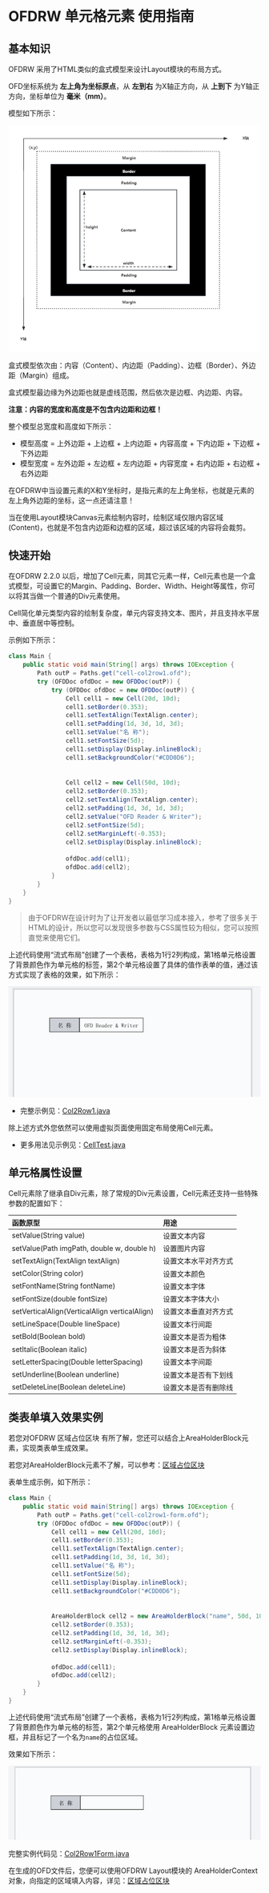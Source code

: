 # OFDRW 单元格元素 使用指南

## 基本知识

OFDRW 采用了HTML类似的盒式模型来设计Layout模块的布局方式。

OFD坐标系统为 **左上角为坐标原点**，从 **左到右** 为X轴正方向，从 **上到下** 为Y轴正方向，坐标单位为 **毫米（mm）**。

模型如下所示：

![盒式模型.png](盒式模型.png)

盒式模型依次由：内容（Content）、内边距（Padding）、边框（Border）、外边距（Margin）组成。

盒式模型最边缘为外边距也就是虚线范围，然后依次是边框、内边距、内容。

**注意：内容的宽度和高度是不包含内边距和边框！**

整个模型总宽度和高度如下所示：

- 模型高度 = 上外边距 + 上边框 + 上内边距 + 内容高度 + 下内边距 + 下边框 + 下外边距
- 模型宽度 = 左外边距 + 左边框 + 左内边距 + 内容宽度 + 右内边距 + 右边框 + 右外边距

在OFDRW中当设置元素的X和Y坐标时，是指元素的左上角坐标，也就是元素的左上角外边距的坐标，这一点还请注意！

当在使用Layout模块Canvas元素绘制内容时，绘制区域仅限内容区域(Content)，也就是不包含内边距和边框的区域，超过该区域的内容将会裁剪。

## 快速开始

在OFDRW 2.2.0 以后，增加了Cell元素，同其它元素一样，Cell元素也是一个盒式模型，可设置它的Margin、Padding、Border、Width、Height等属性，你可以将其当做一个普通的Div元素使用。

Cell简化单元类型内容的绘制复杂度，单元内容支持文本、图片，并且支持水平居中、垂直居中等控制。

示例如下所示：

```java
class Main {
    public static void main(String[] args) throws IOException {
        Path outP = Paths.get("cell-col2row1.ofd");
        try (OFDDoc ofdDoc = new OFDDoc(outP)) {
            try (OFDDoc ofdDoc = new OFDDoc(outP)) {
                Cell cell1 = new Cell(20d, 10d);
                cell1.setBorder(0.353);
                cell1.setTextAlign(TextAlign.center);
                cell1.setPadding(1d, 3d, 1d, 3d);
                cell1.setValue("名 称");
                cell1.setFontSize(5d);
                cell1.setDisplay(Display.inlineBlock);
                cell1.setBackgroundColor("#CDD0D6");


                Cell cell2 = new Cell(50d, 10d);
                cell2.setBorder(0.353);
                cell2.setTextAlign(TextAlign.center);
                cell2.setPadding(1d, 3d, 1d, 3d);
                cell2.setValue("OFD Reader & Writer");
                cell2.setFontSize(5d);
                cell2.setMarginLeft(-0.353);
                cell2.setDisplay(Display.inlineBlock);

                ofdDoc.add(cell1);
                ofdDoc.add(cell2);
            }
        }
    }
}
```

> 由于OFDRW在设计时为了让开发者以最低学习成本接入，参考了很多关于HTML的设计，所以您可以发现很多参数与CSS属性较为相似，您可以按照直觉来使用它们。


上述代码使用“流式布局”创建了一个表格，表格为1行2列构成，第1格单元格设置了背景颜色作为单元格的标签，第2个单元格设置了具体的值作表单的值，通过该方式实现了表格的效果，如下所示：

![1row2col.png](1row2col.png)

- 完整示例见：[Col2Row1.java](../../src/test/java/org/ofdrw/layout/cases/cell/Col2Row1.java)

除上述方式外您依然可以使用虚拟页面使用固定布局使用Cell元素。

- 更多用法见示例见：[CellTest.java](../../src/test/java/org/ofdrw/layout/element/canvas/CellTest.java)

## 单元格属性设置

Cell元素除了继承自Div元素，除了常规的Div元素设置，Cell元素还支持一些特殊参数的配置如下：

| 函数原型                                          | 用途         |
|:----------------------------------------------|:-----------|
| setValue(String value)                        | 设置文本内容     |
| setValue(Path imgPath, double w, double h)    | 设置图片内容     |
| setTextAlign(TextAlign textAlign)             | 设置文本水平对齐方式 |
| setColor(String color)                        | 设置文本颜色     |
| setFontName(String fontName)                  | 设置文本字体     |
| setFontSize(double fontSize)                  | 设置文本字体大小   |
| setVerticalAlign(VerticalAlign verticalAlign) | 设置文本垂直对齐方式 |
| setLineSpace(Double lineSpace)                | 设置文本行间距    |
| setBold(Boolean bold)                         | 设置文本是否为粗体  |
| setItalic(Boolean italic)                     | 设置文本是否为斜体  |
| setLetterSpacing(Double letterSpacing)        | 设置文本字间距    |
| setUnderline(Boolean underline)               | 设置文本是否有下划线 |
| setDeleteLine(Boolean deleteLine)             | 设置文本是否有删除线 |

## 类表单填入效果实例

若您对OFDRW 区域占位区块 有所了解，您还可以结合上AreaHolderBlock元素，实现类表单生成效果。

若您对AreaHolderBlock元素不了解，可以参考：[区域占位区块](../areaholderblock/README.md)

表单生成示例，如下所示：

```java
class Main {
    public static void main(String[] args) throws IOException {
        Path outP = Paths.get("cell-col2row1-form.ofd");
        try (OFDDoc ofdDoc = new OFDDoc(outP)) {
            Cell cell1 = new Cell(20d, 10d);
            cell1.setBorder(0.353);
            cell1.setTextAlign(TextAlign.center);
            cell1.setPadding(1d, 3d, 1d, 3d);
            cell1.setValue("名 称");
            cell1.setFontSize(5d);
            cell1.setDisplay(Display.inlineBlock);
            cell1.setBackgroundColor("#CDD0D6");


            AreaHolderBlock cell2 = new AreaHolderBlock("name", 50d, 10d);
            cell2.setBorder(0.353);
            cell2.setPadding(1d, 3d, 1d, 3d);
            cell2.setMarginLeft(-0.353);
            cell2.setDisplay(Display.inlineBlock);

            ofdDoc.add(cell1);
            ofdDoc.add(cell2);
        }
    }
}

```

上述代码使用“流式布局”创建了一个表格，表格为1行2列构成，第1格单元格设置了背景颜色作为单元格的标签，第2个单元格使用
AreaHolderBlock 元素设置边框，并且标记了一个名为`name`的占位区域。

效果如下所示：

![img.png](1row2col-form.png)

完整实例代码见：[Col2Row1Form.java](../../src/test/java/org/ofdrw/layout/cases/cell/Col2Row1Form.java)

在生成的OFD文件后，您便可以使用OFDRW Layout模块的 AreaHolderContext
对象，向指定的区域填入内容，详见：[区域占位区块](../areaholderblock/README.md)